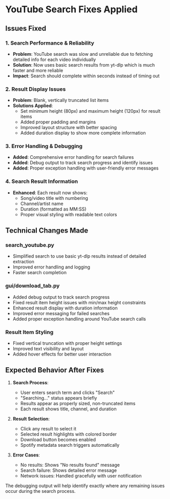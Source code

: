 # YouTube Search Fixes Applied

## Issues Fixed

### 1. Search Performance & Reliability
- **Problem**: YouTube search was slow and unreliable due to fetching detailed info for each video individually
- **Solution**: Now uses basic search results from yt-dlp which is much faster and more reliable
- **Impact**: Search should complete within seconds instead of timing out

### 2. Result Display Issues  
- **Problem**: Blank, vertically truncated list items
- **Solutions Applied**:
  - Set minimum height (80px) and maximum height (120px) for result items
  - Added proper padding and margins
  - Improved layout structure with better spacing
  - Added duration display to show more complete information

### 3. Error Handling & Debugging
- **Added**: Comprehensive error handling for search failures
- **Added**: Debug output to track search progress and identify issues
- **Added**: Proper exception handling with user-friendly error messages

### 4. Search Result Information
- **Enhanced**: Each result now shows:
  - Song/video title with numbering
  - Channel/artist name
  - Duration (formatted as MM:SS)
  - Proper visual styling with readable text colors

## Technical Changes Made

### search_youtube.py
- Simplified search to use basic yt-dlp results instead of detailed extraction
- Improved error handling and logging
- Faster search completion

### gui/download_tab.py  
- Added debug output to track search progress
- Fixed result item height issues with min/max height constraints
- Enhanced result display with duration information
- Improved error messaging for failed searches
- Added proper exception handling around YouTube search calls

### Result Item Styling
- Fixed vertical truncation with proper height settings
- Improved text visibility and layout
- Added hover effects for better user interaction

## Expected Behavior After Fixes

1. **Search Process**: 
   - User enters search term and clicks "Search"
   - "Searching..." status appears briefly
   - Results appear as properly sized, non-truncated items
   - Each result shows title, channel, and duration

2. **Result Selection**:
   - Click any result to select it
   - Selected result highlights with colored border
   - Download button becomes enabled
   - Spotify metadata search triggers automatically

3. **Error Cases**:
   - No results: Shows "No results found" message
   - Search failure: Shows detailed error message
   - Network issues: Handled gracefully with user notification

The debugging output will help identify exactly where any remaining issues occur during the search process.